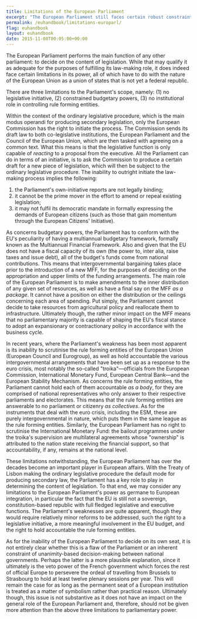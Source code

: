 ```yaml
---
title: Limitations of the European Parliament
excerpt: "The European Parliament still faces certain robust constraints, even though it has consistently grown in power over the decades."
permalink: /euhandbook/limitations-europarl/
flag: euhandbook
layout: euhandbook
date: 2015-11-08T00:05:00+00:00
---
```

The European Parliament performs the main function of any other parliament: to decide on the content of legislation. While that may qualify it as adequate for the purposes of fulfilling its law-making role, it does indeed face certain limitations in its power, all of which have to do with the nature of the European Union as a union of states that is not yet a federal republic.

There are three limitations to the Parliament's scope, namely: (1) no legislative initiative, (2) constrained budgetary powers, (3) no institutional role in controlling rule forming entities.

Within the context of the ordinary legislative procedure, which is the main modus operandi for producing secondary legislation, only the European Commission has the right to initiate the process. The Commission sends its draft law to both co-legislative institutions, the European Parliament and the Council of the European Union, which are then tasked with agreeing on a common text. What this means is that the legislative function is only capable of *reacting* to a proposal from the executive. All the Parliament can do in terms of an initiative, is to ask the Commission to produce a certain draft for a new piece of legislation, which will then be subject to the ordinary legislative procedure. The inability to outright initiate the law-making process implies the following:

1. the Parliament's own-initiative reports are not legally binding;
2. it cannot be the prime mover in the effort to amend or repeal existing legislation;
3. it may not fulfil its democratic mandate in formally expressing the demands of European citizens (such as those that gain momentum through the European Citizens' Initiative).

As concerns budgetary powers, the Parliament has to conform with the EU's peculiarity of having a multiannual budgetary framework, formally known as the Multiannual Financial Framework. Also and given that the EU does not have a fiscal capacity of its own (the power to, inter alia, raise taxes and issue debt), all of the budget's funds come from national contributions. This means that intergovernmental bargaining takes place prior to the introduction of a new MFF, for the purposes of deciding on the appropriation and upper limits of the funding arrangements. The main role of the European Parliament is to make amendments to the inner distribution of any given set of resources, as well as have a final say on the MFF *as a package*. It cannot have a position on either the distribution or the ceilings concerning each area of spending. Put simply, the Parliament cannot decide to take resources from agricultural policy and reallocate them to infrastructure. Ultimately though, the rather minor impact on the MFF means that no parliamentary majority is capable of shaping the EU's fiscal stance to adopt an expansionary or contractionary policy in accordance with the business cycle.

In recent years, where the Parliament's weakness has been most apparent is its inability to scrutinise the rule forming entities of the European Union (European Council and Eurogroup), as well as hold accountable the various intergovernmental arrangements that have been set up as a response to the euro crisis, most notably the so-called "troika"—officials from the European Commission, International Monetary Fund, European Central Bank—and the European Stability Mechanism. As concerns the rule forming entities, the Parliament cannot hold each of them accountable *as a body*, for they are comprised of national representatives who only answer to their respective parliaments and electorates. This means that the rule forming entities are answerable to no parliament or citizenry *as collectives*. As for the instruments that deal with the euro crisis, including the ESM, these are purely intergovernmental in nature, which puts them in the same league as the rule forming entities. Similarly, the European Parliament has no right to scrutinise the International Monetary Fund: the bailout programmes under the troika's supervision are multilateral agreements whose "ownership" is attributed to the nation state receiving the financial support, so that accountability, if any, remains at the national level.

These limitations notwithstanding, the European Parliament has over the decades become an important player in European affairs. With the Treaty of Lisbon making the ordinary legislative procedure the default mode for producing secondary law, the Parliament has a key role to play in determining the content of legislation. To that end, we may consider any limitations to the European Parliament's power as germane to European integration, in particular the fact that the EU is still not a sovereign, constitution-based republic with full fledged legislative and executive functions. The Parliament's weaknesses are quite apparent, though they would require relatively minor reforms to be addressed, such the right to a legislative initiative, a more meaningful involvement in the EU budget, and the right to hold accountable the rule forming entities.

As for the inability of the European Parliament to decide on its own seat, it is not entirely clear whether this is a flaw of the Parliament or an inherent constraint of unanimity-based decision-making between national governments. Perhaps the latter is a more plausible explanation, since it ultimately is the veto power of the French government which forces the rest of official Europe to persevere the ordeal of travelling from Brussels to Strasbourg to hold at least twelve plenary sessions per year. This will remain the case for as long as the permanent seat of a European institution is treated as a matter of symbolism rather than practical reason. Ultimately though, this issue is not substantive as it does not have an impact on the general role of the European Parliament and, therefore, should not be given more attention than the above three limitations to parliamentary power.
